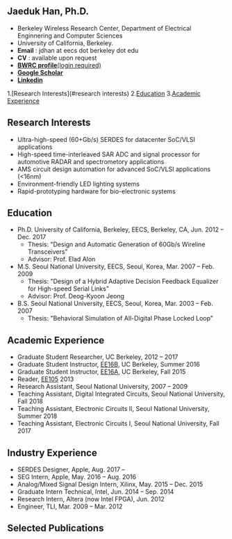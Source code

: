 ## Jaeduk Han, Ph.D.

* Berkeley Wireless Research Center, Department of Electrical Enginnering and Computer Sciences
* University of California, Berkeley.
* **Email** : jdhan at eecs dot berkeley dot edu
* **CV** : available upon request
* [**BWRC profile**(login required)](https://bwrc.eecs.berkeley.edu/user/jaeduk-han)
* **[Google Scholar](https://scholar.google.com/citations?user=l3DrF84AAAAJ&hl=en)**
* **[Linkedin](https://www.linkedin.com/in/jaeduk-han-98b20930)**


1.[Research Interests](#research interests)
2.[Education](#education)
3.[Academic Experience](#academic_experience)

## Research Interests
* Ultra-high-speed (60+Gb/s) SERDES for datacenter SoC/VLSI applications
* High-speed time-interleaved SAR ADC and signal processor for automotive RADAR and spectrometory applications
* AMS circuit design automation for advanced SoC/VLSI applications (<16nm)
* Environment-friendly LED lighting systems
* Rapid-prototyping hardware for bio-electronic systems

## Education
* Ph.D.	University of California, Berkeley, EECS, Berkeley, CA, Jun. 2012 – Dec. 2017
	* Thesis: "Design and Automatic Generation of 60Gb/s Wireline Transceivers”
	* Advisor: Prof. Elad Alon
* M.S.	Seoul National University, EECS, Seoul, Korea,	Mar. 2007 – Feb. 2009
	* Thesis: "Design of a Hybrid Adaptive Decision Feedback Equalizer for High-speed Serial Links"
	* Advisor: Prof. Deog-Kyoon Jeong 
* B.S.	Seoul National University, EECS, Seoul, Korea,	Mar. 2003 – Feb. 2007
	* Thesis: "Behavioral Simulation of All-Digital Phase Locked Loop"

## Academic Experience
* Graduate Student Researcher, UC Berkeley,	2012 – 2017
* Graduate Student Instructor, [EE16B](http://inst.eecs.berkeley.edu/~ee16b/sp16/), UC Berkeley, Summer 2016
* Graduate Student Instructor, [EE16A](http://inst.eecs.berkeley.edu/~ee16a/fa15/), UC Berkeley, Fall 2015
* Reader, [EE105](http://www-inst.eecs.berkeley.edu/~ee105/archives.html)	2013
* Research Assistant, Seoul National University, 2007 – 2009
* Teaching Assistant, Digital Integrated Circuits, Seoul National University, Fall 2018
* Teaching Assistant, Electronic Circuits II, Seoul National University, Summer 2018
* Teaching Assistant, Electronic Circuits I, Seoul National University, Fall 2017

## Industry Experience
* SERDES Designer, Apple, Aug. 2017 –
* SEG Intern, Apple, May. 2016 – Aug. 2016
* Analog/Mixed Signal Design Intern, Xilinx, May. 2015 – Dec. 2015
* Graduate Intern Technical, Intel, Jun. 2014 – Sep. 2014
* Research Intern, Altera (now Intel FPGA), Jun. 2012
* Engineer, TLI, Mar. 2009 – Mar. 2012

## Selected Publications

